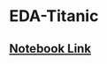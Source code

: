 # EDA-Titanic
<h2><a href="https://www.kaggle.com/atharvamartiwar/titanic-eda-ml"> Notebook Link</a>
